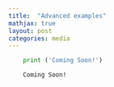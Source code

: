 ```yaml
---
title:  "Advanced examples"
mathjax: true
layout: post
categories: media
---
```


```python
    print ('Coming Soon!')
```
```
    Coming Soon!
```
